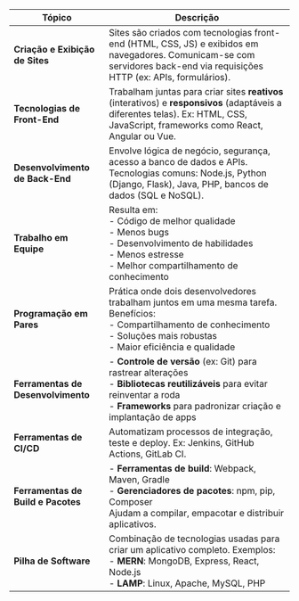 | Tópico | Descrição |
|--------|-----------|
| **Criação e Exibição de Sites** | Sites são criados com tecnologias front-end (HTML, CSS, JS) e exibidos em navegadores. Comunicam-se com servidores back-end via requisições HTTP (ex: APIs, formulários). |
| **Tecnologias de Front-End** | Trabalham juntas para criar sites **reativos** (interativos) e **responsivos** (adaptáveis a diferentes telas). Ex: HTML, CSS, JavaScript, frameworks como React, Angular ou Vue. |
| **Desenvolvimento de Back-End** | Envolve lógica de negócio, segurança, acesso a banco de dados e APIs. Tecnologias comuns: Node.js, Python (Django, Flask), Java, PHP, bancos de dados (SQL e NoSQL). |
| **Trabalho em Equipe** | Resulta em:<br>- Código de melhor qualidade<br>- Menos bugs<br>- Desenvolvimento de habilidades<br>- Menos estresse<br>- Melhor compartilhamento de conhecimento |
| **Programação em Pares** | Prática onde dois desenvolvedores trabalham juntos em uma mesma tarefa. Benefícios:<br>- Compartilhamento de conhecimento<br>- Soluções mais robustas<br>- Maior eficiência e qualidade |
| **Ferramentas de Desenvolvimento** | - **Controle de versão** (ex: Git) para rastrear alterações<br>- **Bibliotecas reutilizáveis** para evitar reinventar a roda<br>- **Frameworks** para padronizar criação e implantação de apps |
| **Ferramentas de CI/CD** | Automatizam processos de integração, teste e deploy. Ex: Jenkins, GitHub Actions, GitLab CI. |
| **Ferramentas de Build e Pacotes** | - **Ferramentas de build**: Webpack, Maven, Gradle<br>- **Gerenciadores de pacotes**: npm, pip, Composer<br>Ajudam a compilar, empacotar e distribuir aplicativos. |
| **Pilha de Software** | Combinação de tecnologias usadas para criar um aplicativo completo. Exemplos:<br>- **MERN**: MongoDB, Express, React, Node.js<br>- **LAMP**: Linux, Apache, MySQL, PHP |